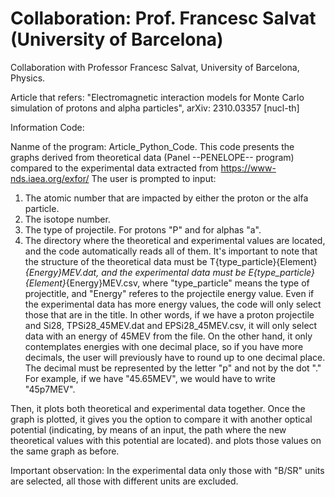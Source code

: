 #  Collaboration: Prof. Francesc Salvat (University of Barcelona)
Collaboration with Professor Francesc Salvat, University of Barcelona, Physics.

Article that refers: "Electromagnetic interaction models for Monte Carlo simulation of protons and alpha particles", arXiv: 2310.03357 [nucl-th]

Information Code: 

Nanme of the program: Article_Python_Code. This code presents the graphs derived from theoretical data (Panel --PENELOPE-- program) compared to the experimental data extracted from https://www-nds.iaea.org/exfor/
The user is prompted to input:
  1. The atomic number that are impacted by either the proton or the alfa particle.
  2.  The isotope number.
  3.   The type of projectile. For protons "P" and for alphas "a".
  4.   The directory where the theoretical and experimental values are located, and the code automatically reads all of them. It's important to note that the structure of the theoretical data must be T{type_particle}{Element}_{Energy}MEV.dat, and the experimental data must be E{type_particle}{Element}_{Energy}MEV.csv, where "type_particle" means the type of projectitle, and "Energy" referes to the projectile energy value. Even if the experimental data has more energy values, the code will only select those that are in the title. In other words, if we have a proton projectile and Si28, TPSi28_45MEV.dat and EPSi28_45MEV.csv, it will only select data with an energy of 45MEV from the file. On the other hand, it only contemplates energies with one decimal place, so if you have more decimals, the user will previously have to round up to one decimal place. The decimal must be represented by the letter "p" and not by the dot "." For example, if we have "45.65MEV", we would have to write "45p7MEV".

Then, it plots both theoretical and experimental data together. Once the graph is plotted, it gives you the option to compare it with another optical potential (indicating, by means of an input, the path where the new theoretical values with this potential are located). and plots those values on the same graph as before. 

Important observation: In the experimental data only those with "B/SR" units are selected, all those with different units are excluded. 
